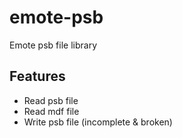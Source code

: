 # emote-psb
Emote psb file library

## Features

 * Read psb file
 * Read mdf file
 * Write psb file (incomplete & broken)